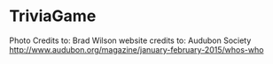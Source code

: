 # TriviaGame
Photo Credits to: Brad Wilson
website credits to: Audubon Society http://www.audubon.org/magazine/january-february-2015/whos-who
